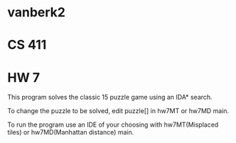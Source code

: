 # vanberk2
# CS 411
# HW 7

This program solves the classic 15 puzzle game using an IDA* search.

To change the puzzle to be solved, edit puzzle[] in hw7MT or hw7MD main.

To run the program use an IDE of your choosing with hw7MT(Misplaced tiles) or hw7MD(Manhattan distance) main.
